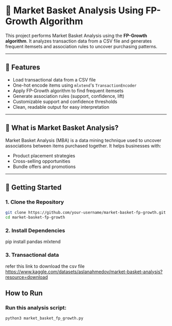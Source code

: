 # 🛒 Market Basket Analysis Using FP-Growth Algorithm

This project performs Market Basket Analysis using the **FP-Growth algorithm**. It analyzes transaction data from a CSV file and generates frequent itemsets and association rules to uncover purchasing patterns.

---

## 📌 Features

- Load transactional data from a CSV file
- One-hot encode items using `mlxtend`'s `TransactionEncoder`
- Apply FP-Growth algorithm to find frequent itemsets
- Generate association rules (support, confidence, lift)
- Customizable support and confidence thresholds
- Clean, readable output for easy interpretation

---

## 🧠 What is Market Basket Analysis?

Market Basket Analysis (MBA) is a data mining technique used to uncover associations between items purchased together. It helps businesses with:

- Product placement strategies
- Cross-selling opportunities
- Bundle offers and promotions

---

## 🚀 Getting Started

### 1. Clone the Repository

```bash
git clone https://github.com/your-username/market-basket-fp-growth.git
cd market-basket-fp-growth
```
### 2. Install Dependencies
pip install pandas mlxtend

### 3. Transactional data
refer this link to download the csv file https://www.kaggle.com/datasets/aslanahmedov/market-basket-analysis?resource=download

## How to Run
### Run this analysis script:
```python3
python3 market_basket_fp_growth.py
```
